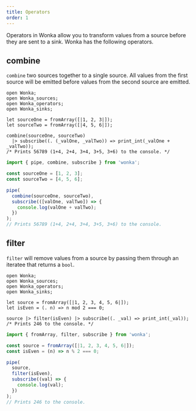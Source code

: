 ```yaml
---
title: Operators
order: 1
---
```


Operators in Wonka allow you to transform values from a source before they are sent to a sink. Wonka has the following operators.

## combine

`combine` two sources together to a single source. All values from the first source will be emitted before values from the second source are emitted.

```reason
open Wonka;
open Wonka_sources;
open Wonka_operators;
open Wonka_sinks;

let sourceOne = fromArray([|1, 2, 3|]);
let sourceTwo = fromArray([|4, 5, 6|]);

combine(sourceOne, sourceTwo)
  |> subscribe((. (_valOne, _valTwo)) => print_int(_valOne + _valTwo));
/* Prints 56789 (1+4, 2+4, 3+4, 3+5, 3+6) to the console. */
```

```typescript
import { pipe, combine, subscribe } from 'wonka';

const sourceOne = [1, 2, 3];
const sourceTwo = [4, 5, 6];

pipe(
  combine(sourceOne, sourceTwo),
  subscribe(([valOne, valTwo]) => {
    console.log(valOne + valTwo);
  })
);
// Prints 56789 (1+4, 2+4, 3+4, 3+5, 3+6) to the console.
```

## filter

`filter` will remove values from a source by passing them through an iteratee that returns a `bool`.

```reason
open Wonka;
open Wonka_sources;
open Wonka_operators;
open Wonka_sinks;

let source = fromArray([|1, 2, 3, 4, 5, 6|]);
let isEven = (. n) => n mod 2 === 0;

source |> filter(isEven) |> subscribe((. _val) => print_int(_val));
/* Prints 246 to the console. */
```

```typescript
import { fromArray, filter, subscribe } from 'wonka';

const source = fromArray([|1, 2, 3, 4, 5, 6|]);
const isEven = (n) => n % 2 === 0;

pipe(
  source,
  filter(isEven),
  subscribe((val) => {
    console.log(val);
  })
);
// Prints 246 to the console.
```
